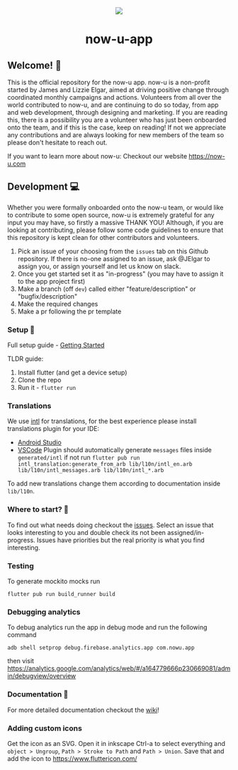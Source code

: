 <div style='text-align: center;'><img src='https://github.com/now-u/now-u-campaigns/blob/dev/public/favicons/favicon.png'/><h1>now-u-app</h1></div>

## Welcome! :wave:

This is the official repository for the now-u app. now-u is a non-profit started by James and Lizzie
Elgar, aimed at driving positive change through coordinated monthly campaigns and actions.
Volunteers from all over the world contributed to now-u, and are continuing to do so today, from app
and web development, through designing and marketing. If you are reading this, there is a
possibility you are a volunteer who has just been onboarded onto the team, and if this is the case,
keep on reading! If not we appreciate any contributions and are always looking for new members of
the team so please don't hesitate to reach out.

If you want to learn more about now-u:
Checkout our website https://now-u.com

## Development :computer:

Whether you were formally onboarded onto the now-u team, or would like to contribute to some open source, now-u is extremely grateful for any input you may have, so firstly a massive THANK YOU! Although, if you are looking at contributing, please follow some code guidelines to ensure that this repository is kept clean for other contributors and volunteers. 

1. Pick an issue of your choosing from the `issues` tab on this Github repository. If there is no-one assigned to an issue, ask @JElgar to assign you, or assign yourself and let us know on slack. 
2. Once you get started set it as "in-progress" (you may have to assign it to the app project first)
3. Make a branch (off `dev`) called either "feature/description" or "bugfix/description"
4. Make the required changes
6. Make a pr following the pr template

### Setup :hammer:

Full setup guide - [Getting Started](https://github.com/now-u/now-u-app/wiki/Getting-Started)

TLDR guide:

1. Install flutter (and get a device setup)
2. Clone the repo
3. Run it - `flutter run`

### Translations

We use [intl](https://pub.dev/packages/intl) for translations, for the best experience please
install translations plugin for your IDE:
- [Android Studio](https://plugins.jetbrains.com/plugin/13666-flutter-intl)
- [VSCode](https://marketplace.visualstudio.com/items?itemName=localizely.flutter-intl)
Plugin should automatically generate `messages` files inside `generated/intl` if not
run `flutter pub run intl_translation:generate_from_arb lib/l10n/intl_en.arb lib/l10n/intl_messages.arb lib/l10n/intl_*.arb`

To add new translations change them according to documentation inside `lib/l10n`.

### Where to start? :information_desk_person:

To find out what needs doing checkout the [issues](https://github.com/now-u/now-u-app/issues).
Select an issue that looks interesting to you and double check its not been assigned/in-progress.
Issues have priorities but the real priority is what you find interesting.

### Testing

To generate mockito mocks run

```
flutter pub run build_runner build
```

### Debugging analytics

To debug analytics run the app in debug mode and run the following command

```
adb shell setprop debug.firebase.analytics.app com.nowu.app
```

then visit https://analytics.google.com/analytics/web/#/a164779666p230669081/admin/debugview/overview

### Documentation :book:

For more detailed documentation checkout the [wiki](https://github.com/now-u/now-u-app/wiki)!

### Adding custom icons

Get the icon as an SVG. Open it in inkscape Ctrl-a to select everything and `object > Ungroup`, `Path > Stroke to Path` and `Path > Union`. Save that and add the icon to https://www.fluttericon.com/
